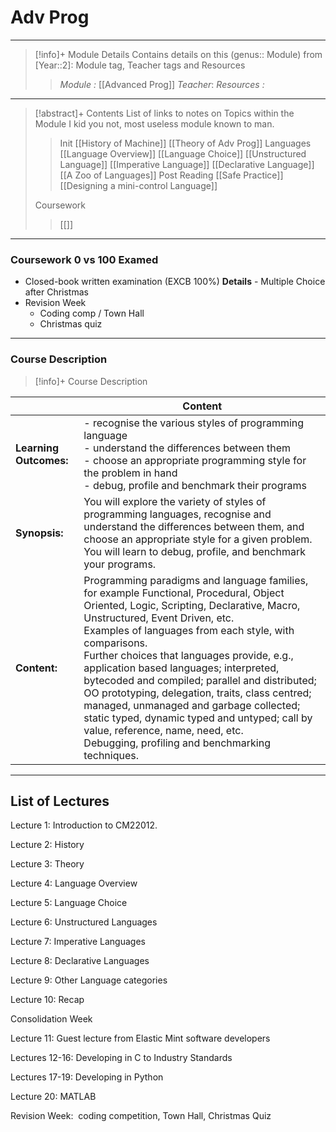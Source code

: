 # Adv Prog 
---
> [!info]+ Module Details
> Contains details on this (genus:: Module) from [Year::2]: Module tag, Teacher tags and Resources 
> > *Module :*  [[Advanced Prog]]
> > *Teacher*: 
> > *Resources :*

---
> [!abstract]+ Contents
> List of links to notes on Topics within the Module
> I kid you not, most useless module known to man. 
> > Init 
> > [[History of Machine]]
> > [[Theory of Adv Prog]] 
> > Languages 
> > [[Language Overview]] 
> > [[Language Choice]]
> > [[Unstructured Language]] 
> > [[Imperative Language]]
> > [[Declarative Language]]
> > [[A Zoo of Languages]]
> > Post Reading
> > [[Safe Practice]]
> > [[Designing a mini-control Language]]
> 
> 
> Coursework
> > [[]]



---
### Coursework 0 vs 100 Examed
- Closed-book written examination (EXCB 100%)
	**Details** - Multiple Choice after Christmas
- Revision Week
	- Coding comp / Town Hall
	- Christmas quiz
---
### Course Description

> [!info]+  Course Description
> 
|                        | Content                                                                                                                                                                                                                                                                                                                                                                                                                                                                                                                                                                                                                    |
| ---------------------- | -------------------------------------------------------------------------------------------------------------------------------------------------------------------------------------------------------------------------------------------------------------------------------------------------------------------------------------------------------------------------------------------------------------------------------------------------------------------------------------------------------------------------------------------------------------------------------------------------------------------------- |
| **Learning Outcomes:** | - recognise the various styles of programming language<br>- understand the differences between them<br>- choose an appropriate programming style for the problem in hand<br>- debug, profile and benchmark their programs                                                                                                                                                                                                                                                                                                                                                                                                  |
| **Synopsis:**          | You will explore the variety of styles of programming languages, recognise and understand the differences between them, and choose an appropriate style for a given problem. You will learn to debug, profile, and benchmark your programs.                                                                                                                                                                                                                                                                                                                                                                                |
| **Content:**           | Programming paradigms and language families, for example Functional, Procedural, Object Oriented, Logic, Scripting, Declarative, Macro, Unstructured, Event Driven, etc. <br>Examples of languages from each style, with comparisons. <br>Further choices that languages provide, e.g., application based languages; interpreted, bytecoded and compiled; parallel and distributed; OO prototyping, delegation, traits, class centred; managed, unmanaged and garbage collected; static typed, dynamic typed and untyped; call by value, reference, name, need, etc. <br>Debugging, profiling and benchmarking techniques. |

---
## List of Lectures

Lecture 1: Introduction to CM22012.   

Lecture 2: History

Lecture 3: Theory

Lecture 4: Language Overview

Lecture 5: Language Choice

Lecture 6: Unstructured Languages

Lecture 7: Imperative Languages

Lecture 8: Declarative Languages

Lecture 9: Other Language categories

Lecture 10: Recap

Consolidation Week

Lecture 11: Guest lecture from Elastic Mint software developers

Lectures 12-16: Developing in C to Industry Standards

Lectures 17-19: Developing in Python

Lecture 20: MATLAB

Revision Week:  coding competition, Town Hall, Christmas Quiz